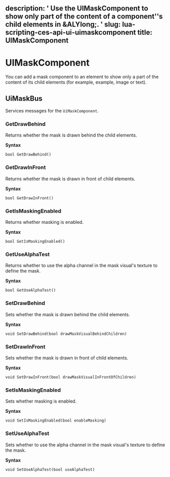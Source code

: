 description: ' Use the UIMaskComponent to show only part of the content of a component''s
  child elements in &ALYlong;. '
slug: lua-scripting-ces-api-ui-uimaskcomponent
title: UIMaskComponent
---
# UIMaskComponent<a name="lua-scripting-ces-api-ui-uimaskcomponent"></a>

You can add a mask component to an element to show only a part of the content of its child elements \(for example, example, image or text\)\.

## UiMaskBus<a name="lua-scripting-ces-api-ui-uimaskcomponent-uimaskbus"></a>

Services messages for the `UiMaskComponent`\.

### GetDrawBehind<a name="lua-scripting-ces-api-ui-uimaskcomponent-uimaskbus-getdrawbehind"></a>

Returns whether the mask is drawn behind the child elements\.

**Syntax**

```
bool GetDrawBehind()
```

### GetDrawInFront<a name="lua-scripting-ces-api-ui-uimaskcomponent-uimaskbus-getdrawinfront"></a>

Returns whether the mask is drawn in front of child elements\.

**Syntax**

```
bool GetDrawInFront()
```

### GetIsMaskingEnabled<a name="lua-scripting-ces-api-ui-uimaskcomponent-uimaskbus-getismaskingenabled"></a>

Returns whether masking is enabled\.

**Syntax**

```
bool GetIsMaskingEnabled()
```

### GetUseAlphaTest<a name="lua-scripting-ces-api-ui-uimaskcomponent-uimaskbus-getusealphatest"></a>

Returns whether to use the alpha channel in the mask visual's texture to define the mask\.

**Syntax**

```
bool GetUseAlphaTest()
```

### SetDrawBehind<a name="lua-scripting-ces-api-ui-uimaskcomponent-uimaskbus-setdrawbehind"></a>

Sets whether the mask is drawn behind the child elements\.

**Syntax**

```
void SetDrawBehind(bool drawMaskVisualBehindChildren) 
```

### SetDrawInFront<a name="lua-scripting-ces-api-ui-uimaskcomponent-uimaskbus-setdrawinfront"></a>

Sets whether the mask is drawn in front of child elements\.

**Syntax**

```
void SetDrawInFront(bool drawMaskVisualInFrontOfChildren)
```

### SetIsMaskingEnabled<a name="lua-scripting-ces-api-ui-uimaskcomponent-uimaskbus-setismaskingenabled"></a>

Sets whether masking is enabled\.

**Syntax**

```
void SetIsMaskingEnabled(bool enableMasking)
```

### SetUseAlphaTest<a name="lua-scripting-ces-api-ui-uimaskcomponent-uimaskbus-setusealphatest"></a>

Sets whether to use the alpha channel in the mask visual's texture to define the mask\.

**Syntax**

```
void SetUseAlphaTest(bool useAlphaTest)
```